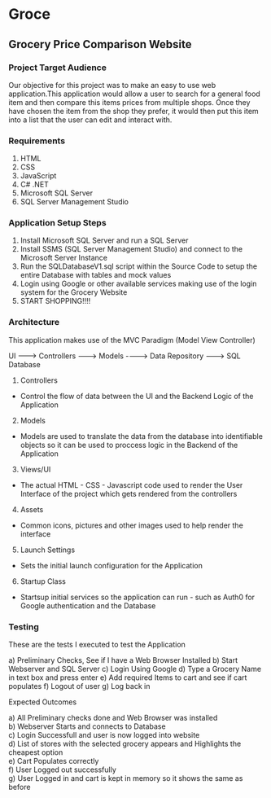 # Groce

## Grocery Price Comparison Website

### Project Target Audience

Our objective for this project was to make an easy to use web application.This application  would allow a user to search for a general food item and then compare this items prices from multiple shops. Once they have chosen the item from the shop they prefer, it would then put this item into a list that the user can edit and interact with.

### Requirements

1. HTML
2. CSS
3. JavaScript
4. C# .NET
5. Microsoft SQL Server
6. SQL Server Management Studio

### Application Setup Steps

1. Install Microsoft SQL Server and run a SQL Server
2. Install SSMS (SQL Server Management Studio) and connect to the Microsoft Server Instance
3. Run the SQLDatabaseV1.sql script within the Source Code to setup the entire Database with tables and mock values
4. Login using Google or other available services making use of the login system for the Grocery Website
5. START SHOPPING!!!!

### Architecture

This application makes use of the MVC Paradigm (Model View Controller)

UI ---> Controllers ---> Models ----> Data Repository ---> SQL Database

1. Controllers
 - Control the flow of data between the UI and the Backend Logic of the Application
2. Models
 - Models are used to translate the data from the database into identifiable objects so it can be used to proccess logic in the Backend of the Application
3. Views/UI
 - The actual HTML - CSS - Javascript code used to render the User Interface of the project which gets rendered from the controllers
4. Assets
 - Common icons, pictures and other images used to help render the interface
5. Launch Settings
 - Sets the initial launch configuration for the Application
6. Startup Class
 - Startsup initial services so the application can run - such as Auth0 for Google authentication and the Database

### Testing

These are the tests I executed to test the Application

a) Preliminary Checks, See if I have a Web Browser Installed
b) Start Webserver and SQL Server
c) Login Using Google
d) Type a Grocery Name in text box and press enter
e) Add required Items to cart and see if cart populates
f) Logout of user
g) Log back in

Expected Outcomes

a) All Preliminary checks done and Web Browser was installed <br/>
b) Webserver Starts and connects to Database <br/>
c) Login Successfull and user is now logged into website <br/>
d) List of stores with the selected grocery appears and Highlights the cheapest option <br/>
e) Cart Populates correctly <br/>
f) User Logged out successfully <br/>
g) User Logged in and cart is kept in memory so it shows the same as before <br/>







